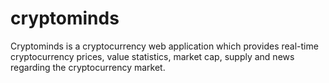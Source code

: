 # cryptominds
Cryptominds is a cryptocurrency web application which provides real-time cryptocurrency prices, value statistics, market cap, supply and news regarding the cryptocurrency market.

